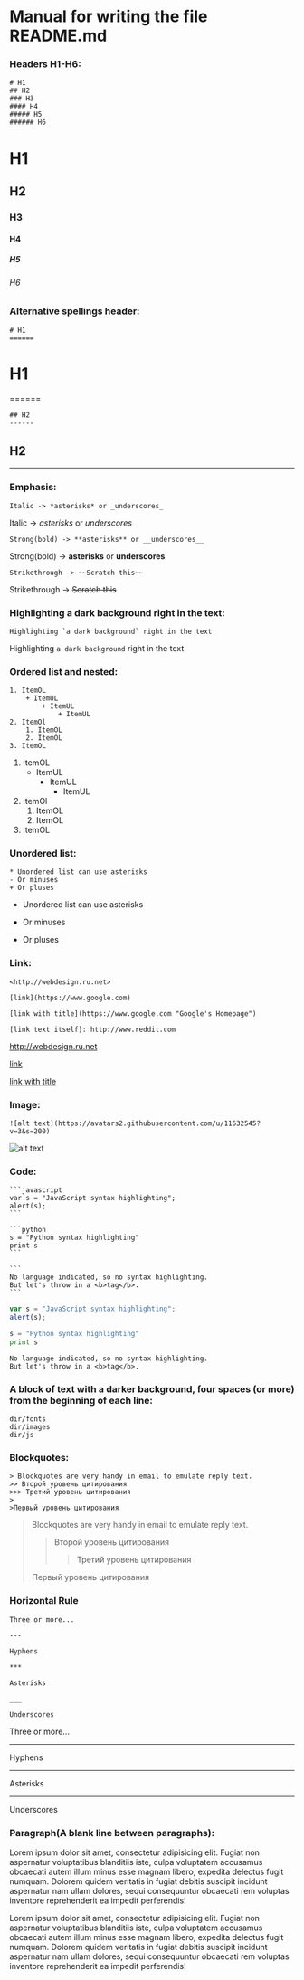 # Manual for writing the file README.md

### Headers H1-H6:

    # H1
    ## H2
    ### H3
    #### H4
    ##### H5
    ###### H6

# H1
## H2
### H3
#### H4
##### H5
###### H6

### Alternative spellings header:

    # H1
    ======

# H1
======

    ## H2
    ------

## H2
------

### Emphasis:

    Italic -> *asterisks* or _underscores_
    
Italic -> *asterisks* or _underscores_

    Strong(bold) -> **asterisks** or __underscores__

Strong(bold) -> **asterisks** or __underscores__

    Strikethrough -> ~~Scratch this~~

Strikethrough -> ~~Scratch this~~

### Highlighting a dark background right in the text:

    Highlighting `a dark background` right in the text

Highlighting `a dark background` right in the text

### Ordered list and nested:

    1. ItemOL
        + ItemUL
            + ItemUL
                + ItemUL
    2. ItemOl
        1. ItemOL
        2. ItemOL
    3. ItemOL

1. ItemOL
    + ItemUL
        + ItemUL
            + ItemUL
2. ItemOl
    1. ItemOL
    2. ItemOL
3. ItemOL

### Unordered list:

    * Unordered list can use asterisks
    - Or minuses
    + Or pluses

* Unordered list can use asterisks
- Or minuses
+ Or pluses

### Link:

    <http://webdesign.ru.net>

    [link](https://www.google.com)

    [link with title](https://www.google.com "Google's Homepage")

    [link text itself]: http://www.reddit.com

<http://webdesign.ru.net>

[link](https://www.google.com)

[link with title](https://www.google.com "Google's Homepage")

[link text itself]: http://www.reddit.com

### Image:

    ![alt text](https://avatars2.githubusercontent.com/u/11632545?v=3&s=200)

![alt text](https://avatars2.githubusercontent.com/u/11632545?v=3&s=200)

### Code:

    ```javascript
    var s = "JavaScript syntax highlighting";
    alert(s);
    ```

    ```python
    s = "Python syntax highlighting"
    print s
    ```

    ```
    No language indicated, so no syntax highlighting. 
    But let's throw in a <b>tag</b>.
    ```

```javascript
var s = "JavaScript syntax highlighting";
alert(s);
```
 
```python
s = "Python syntax highlighting"
print s
```
 
```
No language indicated, so no syntax highlighting. 
But let's throw in a <b>tag</b>.
```

### A block of text with a darker background, four spaces (or more) from the beginning of each line:

    dir/fonts
    dir/images
    dir/js

### Blockquotes:

    > Blockquotes are very handy in email to emulate reply text.
    >> Второй уровень цитирования
    >>> Третий уровень цитирования
    >
    >Первый уровень цитирования

> Blockquotes are very handy in email to emulate reply text.
>> Второй уровень цитирования
>>> Третий уровень цитирования
>
>Первый уровень цитирования

### Horizontal Rule

    Three or more...

    ---

    Hyphens

    ***

    Asterisks

    ___

    Underscores

Three or more...

---

Hyphens

***

Asterisks

___

Underscores

### Paragraph(A blank line between paragraphs):

Lorem ipsum dolor sit amet, consectetur adipisicing elit. Fugiat non aspernatur voluptatibus blanditiis iste, culpa voluptatem accusamus obcaecati autem illum minus esse magnam libero, expedita delectus fugit numquam. Dolorem quidem veritatis in fugiat debitis suscipit incidunt aspernatur nam ullam dolores, sequi consequuntur obcaecati rem voluptas inventore reprehenderit ea impedit perferendis!

Lorem ipsum dolor sit amet, consectetur adipisicing elit. Fugiat non aspernatur voluptatibus blanditiis iste, culpa voluptatem accusamus obcaecati autem illum minus esse magnam libero, expedita delectus fugit numquam. Dolorem quidem veritatis in fugiat debitis suscipit incidunt aspernatur nam ullam dolores, sequi consequuntur obcaecati rem voluptas inventore reprehenderit ea impedit perferendis!
